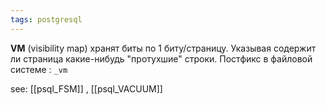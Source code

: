 ```yaml
---
tags: postgresql
---
```


**VM** (visibility map)  хранят биты по 1 биту/страницу. Указывая содержит ли страница какие-нибудь "протухшие" строки.
Постфикс в файловой системе : `_vm`

see: [[psql_FSM]] , [[psql_VACUUM]]